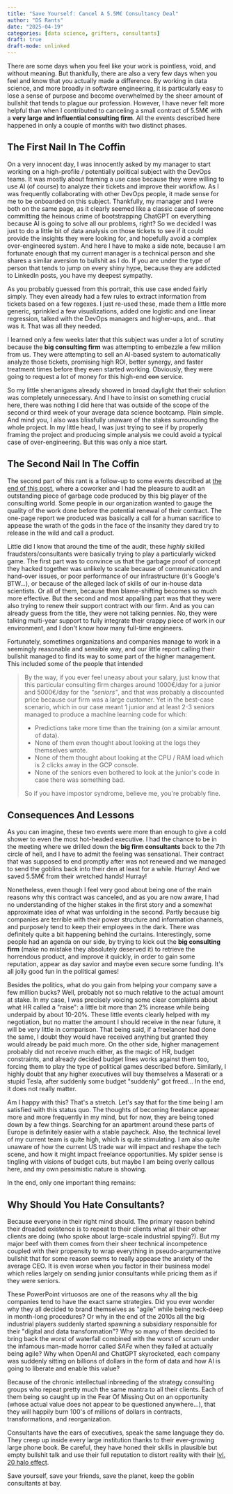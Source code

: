 ```yaml
---
title: "Save Yourself: Cancel A 5.5M€ Consultancy Deal"
author: "DS Rants"
date: "2025-04-19"
categories: [data science, grifters, consultants]
draft: true
draft-mode: unlinked
---
```


There are some days when you feel like your work is pointless, void, and without meaning.
But thankfully, there are also a very few days when you feel and know that you actually made a difference.
By working in data science, and more broadly in software engineering, it is particularly easy to lose a sense of purpose and become overwhelmed by the sheer amount of bullshit that tends to plague our profession.
However, I have never felt more helpful than when I contributed to canceling a small contract of 5.5M€ with a **very large and influential consulting firm**.
All the events described here happened in only a couple of months with two distinct phases.

## The First Nail In The Coffin

On a very innocent day, I was innocently asked by my manager to start working on a high-profile / potentially political subject with the DevOps teams.
It was mostly about framing a use case because they were willing to use AI (of course) to analyze their tickets and improve their workflow.
As I was frequently collaborating with other DevOps people, it made sense for me to be onboarded on this subject.
Thankfully, my manager and I were both on the same page, as it clearly seemed like a classic case of someone committing the heinous crime of bootstrapping ChatGPT on everything because AI is going to solve all our problems, right? So we decided I was just to do a little bit of data analysis on those tickets to see if it could provide the insights they were looking for, and hopefully avoid a complex over-engineered system.
And here I have to make a side note, because I am fortunate enough that my current manager is a technical person and she shares a similar aversion to bullshit as I do.
If you are under the type of person that tends to jump on every shiny hype, because they are addicted to LinkedIn posts, you have my deepest sympathy.

As you probably guessed from this portrait, this use case ended fairly simply.
They even already had a few rules to extract information from tickets based on a few regexes.
I just re-used these, made them a little more generic, sprinkled a few visualizations, added one logistic and one linear regression, talked with the DevOps managers and higher-ups, and...
that was it.
That was all they needed.

I learned only a few weeks later that this subject was under a lot of scrutiny because the **big consulting firm** was attempting to embezzle a few million from us.
They were attempting to sell an AI-based system to automatically analyze those tickets, promising high ROI, better synergy, and faster treatment times before they even started working.
Obviously, they were going to request a lot of money for this high-end ~~con~~ service.

So my little shenanigans already showed in broad daylight that their solution was completely unnecessary.
And I have to insist on something crucial here, there was nothing I did here that was outside of the scope of the second or third week of your average data science bootcamp.
Plain simple.
And mind you, I also was blissfully unaware of the stakes surrounding the whole project.
In my little head, I was just trying to see if by properly framing the project and producing simple analysis we could avoid a typical case of over-engineering.
But this was only a nice start.

## The Second Nail In The Coffin

The second part of this rant is a follow-up to some events described at [the end of this post](../../2025/2025_04_your_pandas_code_is_bad/index.qmd), where a coworker and I had the pleasure to audit an outstanding piece of garbage code produced by this big player of the consulting world.
Some people in our organization wanted to gauge the quality of the work done before the potential renewal of their contract.
The one-page report we produced was basically a call for a human sacrifice to appease the wrath of the gods in the face of the insanity they dared try to release in the wild and call a product.

Little did I know that around the time of the audit, these _highly_ skilled fraudsters/consultants were basically trying to play a particularly wicked game.
The first part was to convince us that the garbage proof of concept they hacked together was unlikely to scale because of communication and hand-over issues, or poor performance of our infrastructure (it's Google's BTW...), or because of the alleged lack of skills of our in-house data scientists.
Or all of them, because then blame-shifting becomes so much more effective.
But the second and most appalling part was that they were also trying to renew their support contract with our firm.
And as you can already guess from the title, they were not talking pennies.
No, they were talking multi-year support to fully integrate their crappy piece of work in our environment, and I don't know how many full-time engineers.

Fortunately, sometimes organizations and companies manage to work in a seemingly reasonable and sensible way, and our little report calling their bullshit managed to find its way to some part of the higher management.
This included some of the people that intended

> By the way, if you ever feel uneasy about your salary, just know that this particular consulting firm charges around 1000€/day for a junior and 5000€/day for the _"seniors"_, and that was probably a discounted price because our firm was a large customer.
> Yet in the best-case scenario, which in our case meant 1 junior and at least 2-3 seniors managed to produce a machine learning code for which:
>
> - Predictions take more time than the training (on a similar amount of data).
> - None of them even thought about looking at the logs they themselves wrote.
> - None of them thought about looking at the CPU / RAM load which is 2 clicks away in the GCP console.
> - None of the seniors even bothered to look at the junior's code in case there was something bad.
>
> So if you have impostor syndrome, believe me, you're probably fine.

## Consequences And Lessons

As you can imagine, these two events were more than enough to give a cold shower to even the most hot-headed executive.
I had the chance to be in the meeting where we drilled down the **big firm consultants** back to the 7th circle of hell, and I have to admit the feeling was sensational.
Their contract that was supposed to end promptly after was not renewed and we managed to send the goblins back into their den at least for a while.
Hurray! And we saved 5.5M€ from their wretched hands! Hurray!

Nonetheless, even though I feel very good about being one of the main reasons why this contract was canceled, and as you are now aware, I had no understanding of the higher stakes in the first story and a somewhat approximate idea of what was unfolding in the second.
Partly because big companies are terrible with their power structure and information channels, and purposely tend to keep their employees in the dark.
There was definitely quite a bit happening behind the curtains.
Interestingly, some people had an agenda on our side, by trying to kick out the **big consulting firm** (make no mistake they absolutely deserved it) to retrieve the horrendous product, and improve it quickly, in order to gain some reputation, appear as day savior and maybe even secure some funding.
It's all jolly good fun in the political games!

Besides the politics, what do you gain from helping your company save a few million bucks? Well, probably not so much relative to the actual amount at stake.
In my case, I was precisely voicing some clear complaints about what HR called a "raise": a little bit more than 2% increase while being underpaid by about 10-20%.
These little events clearly helped with my negotiation, but no matter the amount I should receive in the near future, it will be very little in comparison.
That being said, if a freelancer had done the same, I doubt they would have received anything but granted they would already be paid much more.
On the other side, higher management probably did not receive much either, as the magic of HR, budget constraints, and already decided budget lines works against them too, forcing them to play the type of political games described before.
Similarly, I highly doubt that any higher executives will buy themselves a Maserati or a stupid Tesla, after suddenly some budget "suddenly" got freed...
In the end, it does not really matter.

Am I happy with this? That's a stretch.
Let's say that for the time being I am satisfied with this status quo.
The thoughts of becoming freelance appear more and more frequently in my mind, but for now, they are being toned down by a few things.
Searching for an apartment around these parts of Europe is definitely easier with a stable paycheck.
Also, the technical level of my current team is quite high, which is quite stimulating.
I am also quite unaware of how the current US trade war will impact and reshape the tech scene, and how it might impact freelance opportunities.
My spider sense is tingling with visions of budget cuts, but maybe I am being overly callous here, and my own pessimistic nature is showing.

In the end, only one important thing remains:

## Why Should You Hate Consultants?

Because everyone in their right mind should.
The primary reason behind their dreaded existence is to repeat to their clients what all their other clients are doing (who spoke about large-scale industrial spying?).
But my major beef with them comes from their sheer technical incompetence coupled with their propensity to wrap everything in pseudo-argumentative bullshit that for some reason seems to really appease the anxiety of the average CEO.
It is even worse when you factor in their business model which relies largely on sending junior consultants while pricing them as if they were seniors.

These PowerPoint virtuosos are one of the reasons why all the big companies tend to have the exact same strategies.
Did you ever wonder why they all decided to brand themselves as "agile" while being neck-deep in month-long procedures?
Or why in the end of the 2010s all the big industrial players suddenly started spawning a subsidiary responsible for their "digital and data transformation"?
Why so many of them decided to bring back the worst of waterfall combined with the worst of scrum under the infamous man-made horror called _SAFe_ when they failed at actually being agile?
Why when OpenAI and ChatGPT skyrocketed, each company was suddenly sitting on billions of dollars in the form of data and how AI is going to liberate and enable this value?

Because of the chronic intellectual inbreeding of the strategy consulting groups who repeat pretty much the same mantra to all their clients.
Each of them being so caught up in the Fear Of Missing Out on an opportunity (whose actual value does not appear to be questioned anywhere...), that they will happily burn 100's of millions of dollars in contracts, transformations, and reorganization.

Consultants have the ears of executives, speak the same language they do.
They creep up inside every large institution thanks to their ever-growing large phone book.
Be careful, they have honed their skills in plausible but empty bullshit talk and use their full reputation to distort reality with their [lvl.
20 halo effect](https://en.wikipedia.org/wiki/Halo_effect).

Save yourself, save your friends, save the planet, keep the goblin consultants at bay.
